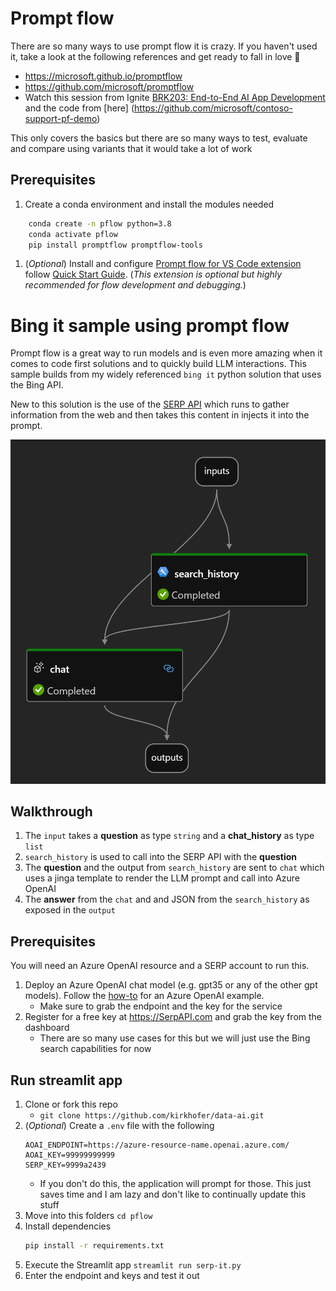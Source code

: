 # Prompt flow
There are so many ways to use prompt flow it is crazy. If you haven't used it, take a look at the following references and get ready to fall in love 🥰

- https://microsoft.github.io/promptflow
- https://github.com/microsoft/promptflow
- Watch this session from Ignite [BRK203: End-to-End AI App Development](https://www.youtube.com/watch?v=DdOylyrTOWg) and the code from [here]
(https://github.com/microsoft/contoso-support-pf-demo)

This only covers the basics but there are so many ways to test, evaluate and compare using variants that it would take a lot of work

## Prerequisites
1. Create a conda environment and install the modules needed
```bash
    conda create -n pflow python=3.8
    conda activate pflow
    pip install promptflow promptflow-tools
```

1. (_Optional_) Install and configure [Prompt flow for VS Code extension](https://marketplace.visualstudio.com/items?itemName=prompt-flow.prompt-flow) follow [Quick Start Guide](https://microsoft.github.io/promptflow/how-to-guides/quick-start.html). (_This extension is optional but highly recommended for flow development and debugging._)

# Bing it sample using prompt flow
Prompt flow is a great way to run models and is even more amazing when it comes to code first solutions and to quickly build LLM interactions. This sample builds from my widely referenced `bing it` python solution that uses the Bing API.

New to this solution is the use of the [SERP API](https://serpapi.com) which runs to gather information from the web and then takes this content in injects it into the prompt.

![serp flow](img/README/image.png)

## Walkthrough
1. The `input` takes a **question** as type `string` and a **chat_history** as type `list`
1. `search_history` is used to call into the SERP API with the **question** 
1. The **question** and the output from `search_history` are sent to `chat` which uses a jinga template to render the LLM prompt and call into Azure OpenAI
1. The **answer** from the `chat` and and JSON from the `search_history` as exposed in the `output`

## Prerequisites
You will need an Azure OpenAI resource and a SERP account to run this.

1. Deploy an Azure OpenAI chat model (e.g. gpt35 or any of the other gpt models). Follow the [how-to](https://learn.microsoft.com/en-us/azure/ai-services/openai/how-to/create-resource?pivots=web-portal) for an Azure OpenAI example.
    - Make sure to grab the endpoint and the key for the service
1. Register for a free key at https://SerpAPI.com and grab the key from the dashboard
    - There are so many use cases for this but we will just use the Bing search capabilities for now

## Run streamlit app
1. Clone or fork this repo
    - `git clone https://github.com/kirkhofer/data-ai.git`
1. (_Optional_) Create a `.env` file with the following
    ```text
    AOAI_ENDPOINT=https://azure-resource-name.openai.azure.com/
    AOAI_KEY=99999999999
    SERP_KEY=9999a2439
    ```
    - If you don't do this, the application will prompt for those. This just saves time and I am lazy and don't like to continually update this stuff
1. Move into this folders `cd pflow`
1. Install dependencies
    ```bash
   pip install -r requirements.txt
    ```
1. Execute the Streamlit app `streamlit run serp-it.py`
1. Enter the endpoint and keys and test it out
